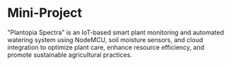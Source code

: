 # Mini-Project
"Plantopia Spectra" is an IoT-based smart plant monitoring and automated watering system using NodeMCU, soil moisture sensors, and cloud integration to optimize plant care, enhance resource efficiency, and promote sustainable agricultural practices.
